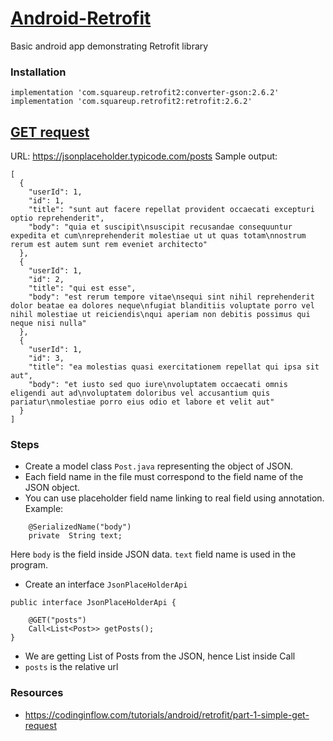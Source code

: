 # [Android-Retrofit](https://github.com/square/retrofit)
Basic android app demonstrating Retrofit library <br />

### Installation
```
implementation 'com.squareup.retrofit2:converter-gson:2.6.2'
implementation 'com.squareup.retrofit2:retrofit:2.6.2'
```

## [GET request](https://jsonplaceholder.typicode.com/posts)
URL: https://jsonplaceholder.typicode.com/posts
Sample output:
```
[
  {
    "userId": 1,
    "id": 1,
    "title": "sunt aut facere repellat provident occaecati excepturi optio reprehenderit",
    "body": "quia et suscipit\nsuscipit recusandae consequuntur expedita et cum\nreprehenderit molestiae ut ut quas totam\nnostrum rerum est autem sunt rem eveniet architecto"
  },
  {
    "userId": 1,
    "id": 2,
    "title": "qui est esse",
    "body": "est rerum tempore vitae\nsequi sint nihil reprehenderit dolor beatae ea dolores neque\nfugiat blanditiis voluptate porro vel nihil molestiae ut reiciendis\nqui aperiam non debitis possimus qui neque nisi nulla"
  },
  {
    "userId": 1,
    "id": 3,
    "title": "ea molestias quasi exercitationem repellat qui ipsa sit aut",
    "body": "et iusto sed quo iure\nvoluptatem occaecati omnis eligendi aut ad\nvoluptatem doloribus vel accusantium quis pariatur\nmolestiae porro eius odio et labore et velit aut"
  }  
]
```
### Steps
- Create a model class `Post.java` representing the object of JSON.
- Each field name in the file must correspond to the field name of the JSON object. 
- You can use placeholder field name linking to real field using annotation.
Example:
```
    @SerializedName("body")
    private  String text;
```
Here `body` is the field inside JSON data. `text` field name is used in the program. 
- Create an interface `JsonPlaceHolderApi`
```
public interface JsonPlaceHolderApi {

    @GET("posts")
    Call<List<Post>> getPosts();
}

```
- We are getting List of Posts from the JSON, hence List<Post> inside Call
- `posts` is the relative url 


### Resources
- https://codinginflow.com/tutorials/android/retrofit/part-1-simple-get-request
